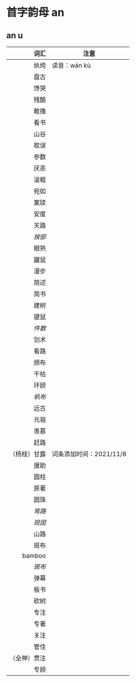 # 首字韵母 an
## an u
|词汇|注意|
|----:|----|
|纨绔|读音：wán kù|
|盘古||
|馋哭||
|残酷||
|敢撸||
|看书||
|山谷||
|耽误||
|参数||
|厌恶||
|滚粗||
|宛如||
|案牍||
|安度||
|天路||
|_按部_||
|眼熟||
|鼹鼠||
|漫步||
|简述||
|简书||
|建树||
|键鼠||
|_件数_||
|剑术||
|看路||
|颁布||
|干枯||
|环顾||
|_帆布_||
|远古||
|元祖||
|羡慕||
|赶路||
|（杨枝）甘露|词条添加时间：2021/11/8|
|援助||
|圆柱||
|原著||
|圆珠||
|_弯路_||
|*班固*||
|山路||
|斑布||
|bamboo||
|_斑布_||
|弹幕||
|板书||
|砍树||
|专注||
|专著||
|关注||
|管住||
|（全神）贯注||
|专顾||

